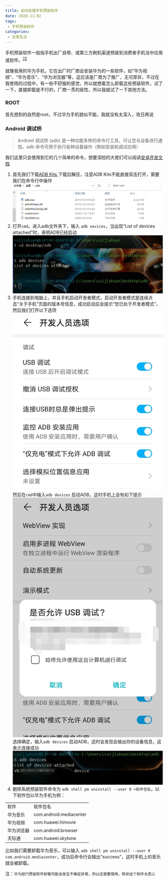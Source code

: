```yaml
---
title: 如何处理手机预装软件
date: 2020-11-02
tags:
 - 手机预装软件
categories: 
 - 日常生活
---
```


手机预装软件一般指手机出厂自带、或第三方刷机渠道预装到消费者手机当中应用或软件。<sup><a href="https://baike.baidu.com/item/%E6%89%8B%E6%9C%BA%E9%A2%84%E8%A3%85%E8%BD%AF%E4%BB%B6">[1]<a><sup>

就像我用的华为手机，它在出厂时厂商会安装华为的一些软件，如“华为视频”、“华为音乐”、“华为浏览器”等，这应该是厂商为了推广，无可厚非，不过在我使用的过程中，有一些不舒服的感觉，所以就想着怎么卸载这些预装软件，试了一下，直接卸载是不行的，厂商一贯的尿性，所以我就试了一下其他方法。

### ROOT

首先想到的自然是root，不过华为手机貌似不能，我就没有太深入，改日再说

### Android 调试桥

> Android 调试桥 (adb) 是一种功能多样的命令行工具，可让您与设备进行通信。adb 命令可用于执行各种设备操作（例如安装和调试应用）

我们这里只会使用到它的几个简单的命令，想要深挖的大佬们可以阅读[安卓开发文档](https://developer.android.google.cn/?hl=zh-cn)

1. 首先我们下载[ADB Kits](https://adbshell.com/downloads),下载后解压，注意ADB Kits不能直接双击打开，需要我们在命令行中操作
    <img src="../../../.vuepress/public/img/dailyLife/2020/110201/step1.png">
2. 打开`cmd`，进入adb文件夹下，输入 ` adb sevices `，当出现“List of devices attached”时，表明ADB已经启动
    <img src="../../../.vuepress/public/img/dailyLife/2020/110201/step2.jpg">
3. 手机连接到电脑上，并且手机启动开发者模式，启动开发者模式是连续点击“关于手机”页面的版本号信息，成功启动后会提示“您已处于开发者模式”，然后我们打开以下选项
    <img src="../../../.vuepress/public/img/dailyLife/2020/110201/step_3_1.jpg">
然后在`cmd`中输入` adb devices ` 启动ADB，这时手机上会有如下提示
    <img src="../../../.vuepress/public/img/dailyLife/2020/110201/step_3_2.jpg">
选择确定，输入` adb devices ` 启动ADB，这时会发现会输出你的设备信息，这表示连接成功
    <img src="../../../.vuepress/public/img/dailyLife/2020/110201/step_3_3.jpg">
4. 删除系统预装软件命令为 ` adb shell pm uninstall --user 0 +软件包名 `，以下软件包以华为手机为例：

<table align="center">
    <tr>
        <td>软件</td>
        <td>软件包名</td>
    </tr>
    <tr>
        <td>华为音乐</td>
        <td>com.android.mediacenter</td>
    </tr>
    <tr>
        <td>华为视频</td>
        <td>com.huawei.himovie</td>
    </tr>
    <tr>
        <td>华为浏览器</td>
        <td>com.android.browser</td>
    </tr>
    <tr>
        <td>天际通</td>
        <td>com.huawei.skytone</td>
    </tr>
</table>

比如我们需要卸载华为音乐，可以输入 ` adb shell pm uninstall --user 0 com.android.mediacenter `，成功后命令行会输出“success”，这时手机上的音乐就会被卸载。

注：`华为部门预装软件卸载可能会发生不确定异常，所以还是要慎用，除非这个软件太恶心`